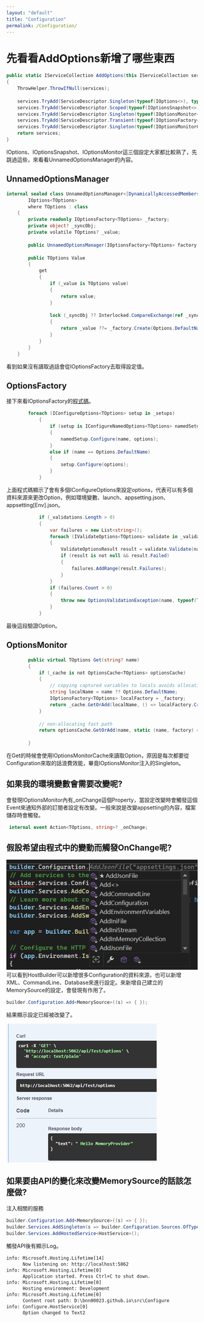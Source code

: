 ```yaml
---
layout: "default"
title: "Configuration"
permalink: /Configuration/
---
```


# 先看看AddOptions新增了哪些東西

``` C#
public static IServiceCollection AddOptions(this IServiceCollection services)
{
    ThrowHelper.ThrowIfNull(services);

    services.TryAdd(ServiceDescriptor.Singleton(typeof(IOptions<>), typeof(UnnamedOptionsManager<>)));
    services.TryAdd(ServiceDescriptor.Scoped(typeof(IOptionsSnapshot<>), typeof(OptionsManager<>)));
    services.TryAdd(ServiceDescriptor.Singleton(typeof(IOptionsMonitor<>), typeof(OptionsMonitor<>)));
    services.TryAdd(ServiceDescriptor.Transient(typeof(IOptionsFactory<>), typeof(OptionsFactory<>)));
    services.TryAdd(ServiceDescriptor.Singleton(typeof(IOptionsMonitorCache<>), typeof(OptionsCache<>)));
    return services;
}
```

IOptions、IOptionsSnapshot、IOptionsMonitor這三個設定大家都比較熟了，先跳過這些，來看看UnnamedOptionsManager的內容。

## UnnamedOptionsManager
``` C#
internal sealed class UnnamedOptionsManager<[DynamicallyAccessedMembers(Options.DynamicallyAccessedMembers)] TOptions> :
        IOptions<TOptions>
        where TOptions : class
    {
        private readonly IOptionsFactory<TOptions> _factory;
        private object? _syncObj;
        private volatile TOptions? _value;

        public UnnamedOptionsManager(IOptionsFactory<TOptions> factory) => _factory = factory;

        public TOptions Value
        {
            get
            {
                if (_value is TOptions value)
                {
                    return value;
                }

                lock (_syncObj ?? Interlocked.CompareExchange(ref _syncObj, new object(), null) ?? _syncObj)
                {
                    return _value ??= _factory.Create(Options.DefaultName);
                }
            }
        }
    }
```
看到如果沒有讀取過話會從IOptionsFactory去取得設定值。

## OptionsFactory
接下來看IOptionsFactory的[程式碼](https://github.com/dotnet/runtime/blob/af3393d3991b7aab608e514e4a4be3ae2bbafbf8/src/libraries/Microsoft.Extensions.Options/src/OptionsFactory.cs)。

``` C#
        foreach (IConfigureOptions<TOptions> setup in _setups)
            {
                if (setup is IConfigureNamedOptions<TOptions> namedSetup)
                {
                    namedSetup.Configure(name, options);
                }
                else if (name == Options.DefaultName)
                {
                    setup.Configure(options);
                }
            }
```

上面程式碼顯示了會有多個IConfigureOptions<TOptions>來設定options，代表可以有多個資料來源來更改Option，例如環境變數、launch、appsetting.json、appsetting[Env].json。


``` C#
            if (_validations.Length > 0)
            {
                var failures = new List<string>();
                foreach (IValidateOptions<TOptions> validate in _validations)
                {
                    ValidateOptionsResult result = validate.Validate(name, options);
                    if (result is not null && result.Failed)
                    {
                        failures.AddRange(result.Failures);
                    }
                }
                if (failures.Count > 0)
                {
                    throw new OptionsValidationException(name, typeof(TOptions), failures);
                }
            }
```
最後這段驗證Option。

## OptionsMonitor
``` C#
        public virtual TOptions Get(string? name)
        {
            if (_cache is not OptionsCache<TOptions> optionsCache)
            {
                // copying captured variables to locals avoids allocating a closure if we don't enter the if
                string localName = name ?? Options.DefaultName;
                IOptionsFactory<TOptions> localFactory = _factory;
                return _cache.GetOrAdd(localName, () => localFactory.Create(localName));
            }

            // non-allocating fast path
            return optionsCache.GetOrAdd(name, static (name, factory) => factory.Create(name), _factory);

        }
```
在Get的時候會使用IOptionsMonitorCache<TOptions>來讀取Option，原因是每次都要從Configuration來取的話浪費效能，畢竟IOptionsMonitor注入的Singleton。

## 如果我的環境變數會需要改變呢?

會發現IOptionsMonitor內有_onChange這個Property，當設定改變時會觸發這個Event來通知外部的訂閱者設定有改變。一般來說是改變appsetting的內容，檔案儲存時會觸發。
``` C#
 internal event Action<TOptions, string>? _onChange;
```

## 假設希望由程式中的變動而觸發OnChange呢?
![本地圖片](./images/20241128Configuration.png)
可以看到HostBuilder可以新增很多Configuration的資料來源，也可以新增XML、CommandLine、Database來進行設定。來新增自己建立的MemorySource的設定，會發現有作用了。

``` C#
builder.Configuration.Add<MemorySource>((s) => { });
```
結果顯示設定已經被改變了。

![](./images/20241128GetApi.png)

## 如果要由API的變化來改變MemorySource的話該怎麼做?
注入相關的服務
``` C#
builder.Configuration.Add<MemorySource>((s) => { });
builder.Services.AddSingleton(s => builder.Configuration.Sources.OfType<MemorySource>().First());
builder.Services.AddHostedService<HostService>();
```

觸發API後有顯示Log。
``` log
info: Microsoft.Hosting.Lifetime[14]
      Now listening on: http://localhost:5062
info: Microsoft.Hosting.Lifetime[0]
      Application started. Press Ctrl+C to shut down.
info: Microsoft.Hosting.Lifetime[0]
      Hosting environment: Development
info: Microsoft.Hosting.Lifetime[0]
      Content root path: D:\bnn00023.github.io\src\Configure
info: Configure.HostService[0]
      Option changed to Text2
```
